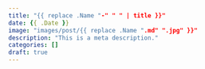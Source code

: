 ```yaml
---
title: "{{ replace .Name "-" " " | title }}"
date: {{ .Date }}
image: "images/post/{{ replace .Name ".md" ".jpg" }}"
description: "This is a meta description."
categories: []
draft: true
---
```


